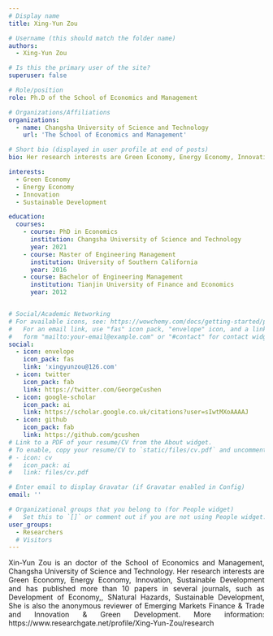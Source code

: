 ```yaml
---
# Display name
title: Xing-Yun Zou

# Username (this should match the folder name)
authors:
  - Xing-Yun Zou

# Is this the primary user of the site?
superuser: false

# Role/position
role: Ph.D of the School of Economics and Management

# Organizations/Affiliations
organizations:
  - name: Changsha University of Science and Technology
    url: 'The School of Economics and Management'

# Short bio (displayed in user profile at end of posts)
bio: Her research interests are Green Economy, Energy Economy, Innovation, Sustainable Development.

interests:
  - Green Economy
  - Energy Economy
  - Innovation
  - Sustainable Development

education:
  courses:
    - course: PhD in Economics
      institution: Changsha University of Science and Technology
      year: 2021
    - course: Master of Engineering Management
      institution: University of Southern California
      year: 2016
    - course: Bachelor of Engineering Management
      institution: Tianjin University of Finance and Economics
      year: 2012


# Social/Academic Networking
# For available icons, see: https://wowchemy.com/docs/getting-started/page-builder/#icons
#   For an email link, use "fas" icon pack, "envelope" icon, and a link in the
#   form "mailto:your-email@example.com" or "#contact" for contact widget.
social:
  - icon: envelope
    icon_pack: fas
    link: 'xingyunzou@126.com'
  - icon: twitter
    icon_pack: fab
    link: https://twitter.com/GeorgeCushen
  - icon: google-scholar
    icon_pack: ai
    link: https://scholar.google.co.uk/citations?user=sIwtMXoAAAAJ
  - icon: github
    icon_pack: fab
    link: https://github.com/gcushen
# Link to a PDF of your resume/CV from the About widget.
# To enable, copy your resume/CV to `static/files/cv.pdf` and uncomment the lines below.
# - icon: cv
#   icon_pack: ai
#   link: files/cv.pdf

# Enter email to display Gravatar (if Gravatar enabled in Config)
email: ''

# Organizational groups that you belong to (for People widget)
#   Set this to `[]` or comment out if you are not using People widget.
user_groups:
  - Researchers
  # Visitors
---
```


<div style="text-align: justify">
Xin-Yun Zou is an doctor of the School of Economics and Management, Changsha University of Science and Technology. Her research interests are Green Economy, Energy Economy, Innovation, Sustainable Development and has published more than 10 papers in several journals, such as  Development of Economy,, SNatural Hazards, Sustainable Development,  She is also the anonymous reviewer of Emerging Markets Finance & Trade and Innovation & Green Development. 
More information: https://www.researchgate.net/profile/Xing-Yun-Zou/research
</div>